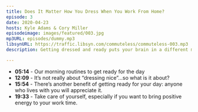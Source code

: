 ```yaml
---
title: Does It Matter How You Dress When You Work From Home?
episode: 3
date: 2020-04-23
hosts: Kyle Adams & Cory Miller
episodeimage: images/featured/003.jpg
mp3URL: episodes/dummy.mp3
libsynURL: https://traffic.libsyn.com/commuteless/commuteless-003.mp3
description: Getting dressed and ready puts your brain in a different mode. It’s a clear distinction between sleep time and work time. Not only do you feel better, but you’ll also have more confidence as you go to get your work done.

---
```


- **05:14** - Our morning routines to get ready for the day
- **12:09** - It’s not really about “dressing nice”...so what is it about?
- **15:54** - There’s another benefit of getting ready for your day: anyone who lives with you will appreciate it.
- **19:33** - Take care of yourself, especially if you want to bring positive energy to your work time.
